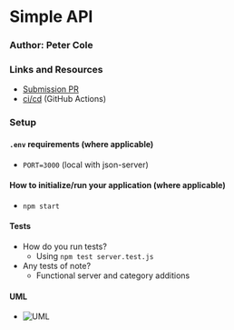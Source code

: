 <!-- # LAB - Class xx -->
# Simple API

<!-- ## Project Name -->

### Author: Peter Cole

### Links and Resources

- [Submission PR](https://github.com/petercole-401-advanced-javascript/simple-api/pull/1)
- [ci/cd](../master/.github/workflows/nodejs.yml) (GitHub Actions)
<!-- - [Back-end Server URL](http://xyz.com) (when applicable) -->
<!-- - [Front-end Application](http://xyz.com) (when applicable) -->

### Setup

#### `.env` requirements (where applicable)

- `PORT=3000` (local with json-server)
<!-- - `MONGODB_URI` - URL to the running mongo instance/db -->

#### How to initialize/run your application (where applicable)

- `npm start`

#### Tests

- How do you run tests?
  - Using `npm test server.test.js`
- Any tests of note?
  - Functional server and category additions
<!-- - Describe any tests that you did not complete, skipped, etc
  - ... -->

#### UML
<!-- Link to an image of the UML for your application and response to events -->
- ![UML](../master/assets/simple-api-day1-UML.jpg)
